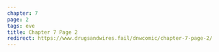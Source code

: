 ```yaml
---
chapter: 7
page: 2
tags: eve
title: Chapter 7 Page 2
redirect: https://www.drugsandwires.fail/dnwcomic/chapter-7-page-2/
---
```

